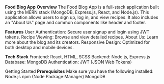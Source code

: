 **Food Blog App**
**Overview**
The Food Blog App is a full-stack application built using the MERN stack (MongoDB, Express.js, React, and Node.js). This application allows users to sign up, log in, and view recipes. It also includes an "About Us" page and common components like header and footer.

**Features**
User Authentication: Secure user signup and login using JWT tokens.
Recipe Viewing: Browse and view detailed recipes.
About Us: Learn more about the blog and its creators.
Responsive Design: Optimized for both desktop and mobile devices.

**Tech Stack**
Frontend: React, HTML, SCSS
Backend: Node.js, Express.js
Database: MongoDB
Authentication: JWT (JSON Web Tokens)

Getting Started
**Prerequisites**
Make sure you have the following installed:
Node.js
npm (Node Package Manager)
MongoDB
